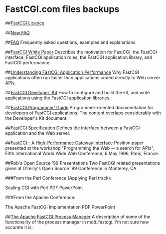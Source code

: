 # FastCGI.com files backups

##[FastCGI Licence](https://github.com/FastCGI-Backups/FastCGI.com/blob/master/Licence%20_%20FastCGI%20-.html)

##[New FAQ](https://github.com/FastCGI-Backups/FastCGI.com/blob/master/FAQ%20(Newer)%20_%20FastCGI%20-.html)

##[FAQ](https://github.com/FastCGI-Backups/FastCGI.com/blob/master/FastCGI%20FAQ.html)
Frequently asked questions, examples and explanations.

##[FastCGI White Paper](https://github.com/FastCGI-Backups/FastCGI.com/blob/master/FastCGI_%20A%20High-Performance%20Web%20Server%20Interface%20_%20FastCGI%20-.html)
Describes the motivation for FastCGI, the FastCGI interface, FastCGI application roles, the FastCGI application library, and FastCGI performance.

##[Understanding FastCGI Application Performance](https://github.com/FastCGI-Backups/FastCGI.com/blob/master/Understanding%20FastCGI%20Application%20Performance%20_%20FastCGI%20-.html)
Why FastCGI applications often run faster than applications coded directly to Web server APIs.

##[FastCGI Developer' Kit](https://github.com/FastCGI-Backups/FastCGI.com/blob/master/Application%20Libraries%20_%20Development%20Kits%20_%20FastCGI%20-.html)
How to configure and build the kit, and write applications using the FastCGI application libraries.

##[FastCGI Programmer' Guide](https://github.com/FastCGI-Backups/fcgi2/blob/master/doc/fastcgi-prog-guide/cover.htm)
Programmer-oriented documentation for developers of FastCGI applications. The content overlaps considerably with the Developer's Kit document.

##[FastCGI Specification](https://htmlpreview.github.io/?https://github.com/FastCGI-Backups/FastCGI.com/blob/master/FastCGI%20Specification.html)
Defines the interface between a FastCGI application and the Web server.

##[FastCGI - A High-Performance Gateway Interface](https://github.com/FastCGI-Backups/FastCGI.com/blob/master/FastCGI_%20A%20High-Performance%20Web%20Server%20Interface%20_%20FastCGI%20-.html)
Position paper presented at the workshop "Programming the Web -- a search for APIs", Fifth International World Wide Web Conference, 6 May 1996, Paris, France.

##Rob's Open Source '99 Presentations
Two FastCGI related presentations given at O'reilly's Open Source '99 Conference in Monterey, CA.

###From the Perl Conference (Applying Perl track):

Scaling CGI with Perl   PDF   PowerPoint

###From the Apache Conference:

The Apache FastCGI Implementation   PDF   PowerPoint

##[The Apache FastCGI Process Manager](https://github.com/FastCGI-Backups/FastCGI.com/blob/master/The%20Apache%20FastCGI%20Process%20Manager%20_%20FastCGI%20-.html)
A description of some of the functionality of the process manager in mod_fastcgi. I'm not sure how accurate it is.
